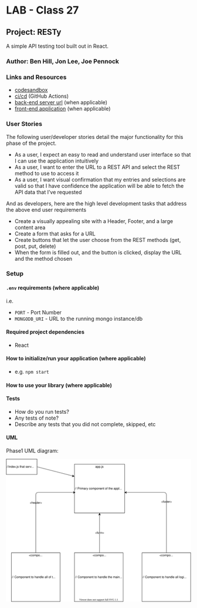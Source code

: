 # LAB - Class 27

## Project: RESTy

A simple API testing tool built out in React.

### Author: Ben Hill, Jon Lee, Joe Pennock

### Links and Resources


- [codesandbox](https://codesandbox.io/s/resty-class-26-forked-bec5j)
- [ci/cd](http://xyz.com) (GitHub Actions)
- [back-end server url](http://xyz.com) (when applicable)
- [front-end application](http://xyz.com) (when applicable)

### User Stories

The following user/developer stories detail the major functionality for this phase of the project.

- As a user, I expect an easy to read and understand user interface so that I can use the application intuitively
- As a user, I want to enter the URL to a REST API and select the REST method to use to access it
- As a user, I want visual confirmation that my entries and selections are valid so that I have confidence the application will be able to fetch the API data that I’ve requested

And as developers, here are the high level development tasks that address the above end user requirements

- Create a visually appealing site with a Header, Footer, and a large content area
- Create a form that asks for a URL
- Create buttons that let the user choose from the REST methods (get, post, put, delete)
- When the form is filled out, and the button is clicked, display the URL and the method chosen

### Setup

#### `.env` requirements (where applicable)

i.e.

- `PORT` - Port Number
- `MONGODB_URI` - URL to the running mongo instance/db

#### Required project dependencies

- React

#### How to initialize/run your application (where applicable)

- e.g. `npm start`

#### How to use your library (where applicable)

#### Tests

- How do you run tests?
- Any tests of note?
- Describe any tests that you did not complete, skipped, etc

#### UML

Phase1 UML diagram:

![Basic component structure UML](assets/class-26-RESTy.svg)
